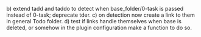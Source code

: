 b) extend tadd and taddo to detect when base_folder/0-task is passed instead of 0-task; deprecate tder.
c) on detection now create a link to them in general Todo folder.
d) test if links handle themselves when base is deleted, or somehow in the plugin configuration make a function to do so.
